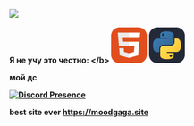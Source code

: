 ![](https://komarev.com/ghpvc/?username=moodgaga&color=lightgrey&style=for-the-badge)

<b>Я не учу это честно: \</b>
<img src='https://github.com/moodgaga/iconci/blob/main/iconci/HTML.svg' style='height: 64px; widht: auto;'> <img src='https://github.com/moodgaga/iconci/blob/main/iconci/Python-Dark.svg' style='height: 64px; widht: auto;'>

<b>мой дс</b>

[![Discord Presence](https://lanyard.cnrad.dev/api/396200163317776387)](https://discord.com/users/396200163317776387)

<b>best site ever</b>
https://moodgaga.site
